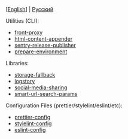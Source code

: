 [[English](./README.md)] | [Русский](./README_RU.md)

Utilities (CLI):
- [front-proxy](/packages/front-proxy)
- [html-content-appender](/packages/html-content-appender)
- [sentry-release-publisher](/packages/sentry-release-publisher)
- [prepare-environment](/packages/prepare-environment)

Libraries:
- [storage-fallback](/packages/storage-fallback)
- [logstory](/packages/logstory)
- [social-media-sharing](/packages/social-media-sharing)
- [smart-url-search-params](/packages/smart-url-search-params)

Configuration Files (prettier/stylelint/eslint/etc):
- [prettier-config](/packages/prettier-config)
- [stylelint-config](/packages/stylelint-config)
- [eslint-config](/packages/eslint-config)
